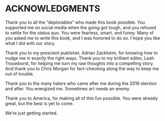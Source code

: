 # ACKNOWLEDGMENTS
Thank you to all the “deplorables” who made this book possible. You supported me on social media when the going got tough, and you refused to settle for the status quo. You were fearless, smart, and funny. Many of you asked me to write this book, and I was honored to do so. I hope you like what I did with our story.

Thank you to my prescient publisher, Adrian Zackheim, for knowing how to nudge me in exactly the right ways. Thank you to my brilliant editor, Leah Trouwborst, for helping me turn my raw thoughts into a compelling story. And thank you to Chris Morgan for fact-checking along the way to keep me out of trouble.

Thank you to the many haters who came after me during the 2016 election and after. You energized me. Sometimes art needs an enemy.

Thank you to America, for making all of this fun possible. You were already great, but the best is yet to come.

We’re just getting started.

